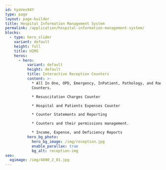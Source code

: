 ```yaml
---
id: hyaVex94Y
type: page
layout: page-builder
title: Hospital Information Management System
permalink: /application/hospital-information-management-system/
blocks:
  - type: hero_slider
    variant: default
    height: full
    title: HIMS
    heros:
      - hero:
          variant: default
          height: default
          title: Interactive Reception Counters
          content: >-
            * All In One, OPD, Emergency, InPatient, Pathology, and Radiology
            Counters.

            * Resuscitation Charges Counter

            * Hospital and Patients Expenses Counter

            * Counter Statements and Reporting

            * Counters and their permissions management.

            * Income, Expense, and Deficiency Reports
          hero_bg_photo:
            hero_bg_image: /img/reception.jpg
            enable_parallax: true
            bg_alt: reception-img
seo:
  ogimage: /img/4000_2_01.jpg
---
```

